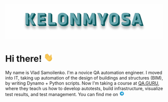 ![Header](https://github.com/KELONMYOSA/KELONMYOSA/blob/main/assets/Header.gif "Header")

# Hi there! <img src="https://github.com/KELONMYOSA/KELONMYOSA/blob/main/assets/wave.gif" width="30px">

My name is Vlad Samoilenko. I'm a novice QA automation engineer. I moved into IT, taking up automation of the design of buildings and structures (BIM), by writing Dynamo + Python scripts. 
Now I'm taking a course at [QA.GURU](https://qa.guru), where they teach us how to develop autotests, build infrastructure, visualize test results, and test management.
You can find me on [<img src="https://github.com/KELONMYOSA/KELONMYOSA/blob/main/assets/Telegram.svg" height="16px">](https://t.me/KELONMYOSA)


